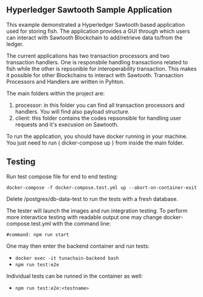 ## Hyperledger Sawtooth Sample Application

This example demonstrated a Hyperledger Sawtooth based application used for storing fish. The application provides a GUI through which users can interact with Sawtooth Blockchain to add/retrieve data to/from the ledger.

The current applications has two transaction processors and two transaction handlers. One is responsbile handling transactions related to fish while the other is repsonible for interoperability transaction. This makes it possible for other Blockchains to interact with Sawtooth. Transaction Processors and Handlers are written in Pyhton. 

The main folders within the project are:

1. processor: in this folder you can find all transaction processors and handlers. You will find also payload structure.
2. client: this folder contains the codes repsonsible for handling user requests and it's execusion on Sawtooth.

To run the application, you should have docker running in your machine. You just need to run ( dicker-compose up ) from inside the main folder.

## Testing

Run test compose file for end to end testing:

`docker-compose -f docker-compose.test.yml up --abort-on-container-exit`

Delete /postgres/db-data-test to run the tests with a fresh database.

The tester will launch the images and run integration testing. To perform more interavtice testing with readable output one may change docker-compose.test.yml with the command line:

`#command: npm run start`

One may then enter the backend container and run tests:

- `docker exec -it tunachain-backend bash`
- `npm run test:e2e`

Individual tests can be runned in the container as well:

- `npm run test:e2e:<testname>`
